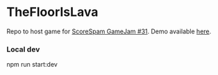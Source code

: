 # TheFloorIsLava

Repo to host game for [ScoreSpam GameJam #31](https://itch.io/jam/scorejam31).
Demo available [here](https://progetti-strani.github.io/TheFloorIsLava/).

### Local dev

npm run start:dev